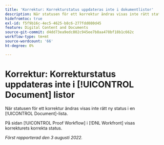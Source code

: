 ```yaml
---
title: 'Korrektur: Korrekturstatus uppdateras inte i dokumentlistor'
description: När statusen för ett korrektur ändras visas inte rätt status i en dokumentlista.
hidefromtoc: true
exl-id: f5f9b16c-4ec5-4625-b8c6-277fdd080d45
feature: Digital Content and Documents
source-git-commit: d4dd73ea9edc802c945ee7b8aa478bf18b1c662c
workflow-type: tm+mt
source-wordcount: '66'
ht-degree: 0%

---
```


# Korrektur: Korrekturstatus uppdateras inte i [!UICONTROL Document] listor

<!--Won't fix tab, article live by request-->

När statusen för ett korrektur ändras visas inte rätt ny status i en [!UICONTROL Document]-lista.

På sidan [!UICONTROL Proof Workflow] i [!DNL Workfront] visas korrekturets korrekta status.

_Först rapporterad den 3 augusti 2022._
